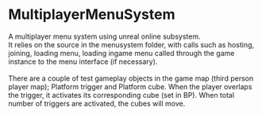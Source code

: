 # MultiplayerMenuSystem
A multiplayer menu system using unreal online subsystem. <br/>
It relies on the source in the menusystem folder, with calls such as hosting, joining, loading menu, loading ingame menu called through the game instance to the menu interface (if necessary).
<br/>
<br/>
There are a couple of test gameplay objects in the game map (third person player map); Platform trigger and Platform cube. When the player overlaps the trigger, it activates its corresponding cube (set in BP). When total number of triggers are activated, the cubes will move.
